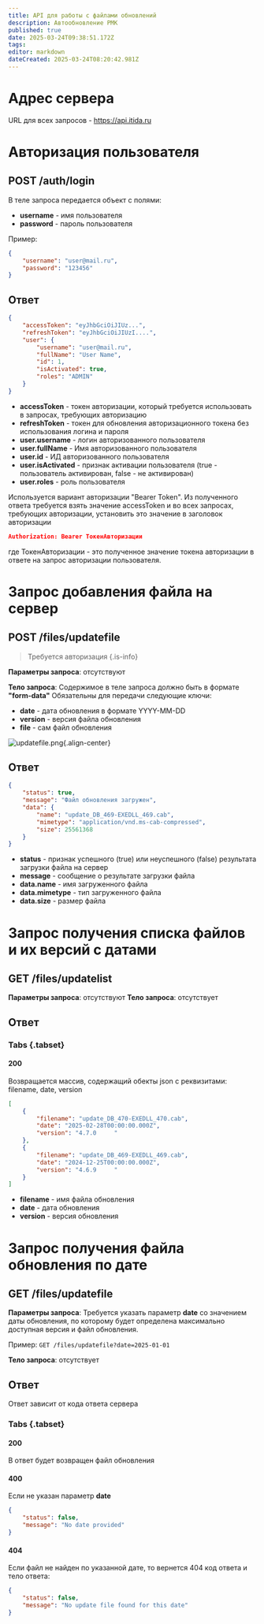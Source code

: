 ```yaml
---
title: API для работы с файлами обновлений
description: Автообновление РМК
published: true
date: 2025-03-24T09:38:51.172Z
tags: 
editor: markdown
dateCreated: 2025-03-24T08:20:42.981Z
---
```


# Адрес сервера
URL для всех запросов - https://api.itida.ru


# Авторизация пользователя
## POST /auth/login

В теле запроса передается объект с полями:
- **username** - имя пользователя
- **password** - пароль пользователя

Пример:

```json
{
    "username": "user@mail.ru",
    "password": "123456"
}
```

## Ответ
```json
{
    "accessToken": "eyJhbGciOiJIUz...",
    "refreshToken": "eyJhbGciOiJIUzI....",
    "user": {
        "username": "user@mail.ru",
        "fullName": "User Name",
        "id": 1,
        "isActivated": true,
        "roles": "ADMIN"
    }
}
```
- **accessToken** - токен авторизации, который требуется использовать в запросах, требующих авторизацию
- **refreshToken** - токен для обновления авторизационного токена без использования логина и пароля
- **user.username** - логин авторизованного пользователя
- **user.fullName** - Имя авторизованного пользователя
- **user.id** - ИД авторизованного пользователя
- **user.isActivated** - признак активации пользователя (true - пользователь активирован, false - не активирован)
- **user.roles** - роль пользователя

Используется вариант авторизации "Bearer Token".
Из полученного ответа требуется взять значение accessToken и во всех запросах, требующих авторизации,  установить это значение в заголовок авторизации
```json 
Authorization: Bearer ТокенАвторизации
````
где ТокенАвторизации - это полученное значение токена авторизации в ответе на запрос авторизации пользователя.

# Запрос добавления файла на сервер
## POST /files/updatefile

> Требуется авторизация
{.is-info}

**Параметры запроса**: отсутствуют

**Тело запроса**: Содержимое в теле запроса должно быть в формате **"form-data"**
Обязательны для передачи следующие ключи:
- **date** - дата обновления в формате YYYY-MM-DD
- **version** - версия файла обновления
- **file** - сам файл обновления

![updatefile.png](/images/api/updates/updatefile.png){.align-center}

## Ответ

```json 
{
    "status": true,
    "message": "Файл обновления загружен",
    "data": {
        "name": "update_DB_469-EXEDLL_469.cab",
        "mimetype": "application/vnd.ms-cab-compressed",
        "size": 25561368
    }
}
```
- **status** - признак успешного (true) или неуспешного (false) результата загрузки файла на сервер
- **message** - сообщение о результате загрузки файла
- **data.name** - имя загруженного файла
- **data.mimetype** - тип загруженного файла
- **data.size** - размер файла

# Запрос получения списка файлов и их версий с датами
## GET /files/updatelist

**Параметры запроса**: отсутствуют
**Тело запроса**: отсутствует

## Ответ

### Tabs {.tabset}

#### 200
Возвращается массив, содержащий обекты json с реквизитами: filename, date, version

```json
[
    {
        "filename": "update_DB_470-EXEDLL_470.cab",
        "date": "2025-02-28T00:00:00.000Z",
        "version": "4.7.0     "
    },
    {
        "filename": "update_DB_469-EXEDLL_469.cab",
        "date": "2024-12-25T00:00:00.000Z",
        "version": "4.6.9     "
    }
]
```

- **filename** - имя файла обновления
- **date** - дата обновления
- **version** - версия обновления


# Запрос получения файла обновления по дате
## GET /files/updatefile

**Параметры запроса**: Требуется указать параметр **date** со значением даты обновления, по которому будет определена максимально доступная версия и файл обновления.

Пример: `GET /files/updatefile?date=2025-01-01`

**Тело запроса**: отсутствует

## Ответ

Ответ зависит от кода ответа сервера
### Tabs {.tabset}

#### 200
В ответ будет возвращен файл обновления

#### 400
Если не указан параметр **date**
```json
{
    "status": false,
    "message": "No date provided"
}
```

#### 404
Если файл не найден по указанной дате, то вернется 404 код ответа и тело ответа:
```json
{
    "status": false,
    "message": "No update file found for this date"
}
```
